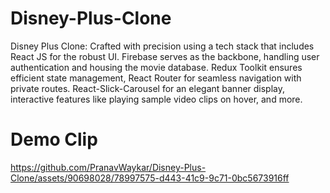 # Disney-Plus-Clone

Disney Plus Clone: Crafted with precision using a tech stack that includes React JS for the robust UI. Firebase serves as the backbone, handling user authentication and housing the movie database. Redux Toolkit ensures efficient state management, React Router for seamless navigation with private routes. React-Slick-Carousel for an elegant banner display, interactive features like playing sample video clips on hover, and more.


# Demo Clip



https://github.com/PranavWaykar/Disney-Plus-Clone/assets/90698028/78997575-d443-41c9-9c71-0bc5673916ff


